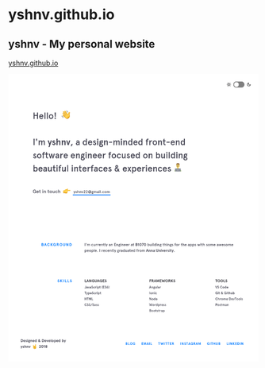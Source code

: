 # yshnv.github.io
<h2>yshnv - My personal website</h2>
<p><a href="https://yshnv.github.io">yshnv.github.io</a></p>
<img src="img/yshnv.github.gif">